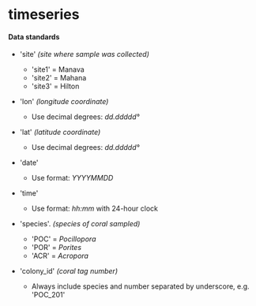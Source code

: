 # timeseries

#### Data standards

- 'site'  *(site where sample was collected)*
	- 'site1' = Manava
	- 'site2' = Mahana
	- 'site3' = Hilton

- 'lon' *(longitude coordinate)*
	- Use decimal degrees: *dd.ddddd°*

- 'lat' *(latitude coordinate)*
	- Use decimal degrees: *dd.ddddd°*

- 'date'
	- Use format: *YYYYMMDD*

- 'time'
	- Use format: *hh:mm* with 24-hour clock

- 'species'. *(species of coral sampled)*
	- 'POC' = *Pocillopora*
	- 'POR' = *Porites*
	- 'ACR' = *Acropora*

- 'colony_id' 	*(coral tag number)*
	- Always include species and number separated by underscore, e.g. 'POC_201'

	

